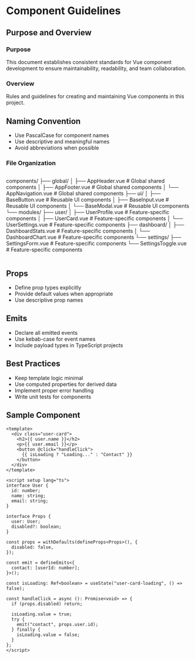 # Component Guidelines

## Purpose and Overview

### Purpose

This document establishes consistent standards for Vue component development to ensure maintainability, readability, and team collaboration.

### Overview

Rules and guidelines for creating and maintaining Vue components in this project.

## Naming Convention

- Use PascalCase for component names
- Use descriptive and meaningful names
- Avoid abbreviations when possible

### File Organization

```

```

components/
├── global/
│ ├── AppHeader.vue # Global shared components
│ ├── AppFooter.vue # Global shared components
│ └── AppNavigation.vue # Global shared components
├── ui/
│ ├── BaseButton.vue # Reusable UI components
│ ├── BaseInput.vue # Reusable UI components
│ └── BaseModal.vue # Reusable UI components
└── modules/
├── user/
│ ├── UserProfile.vue # Feature-specific components
│ ├── UserCard.vue # Feature-specific components
│ └── UserSettings.vue # Feature-specific components
├── dashboard/
│ ├── DashboardStats.vue # Feature-specific components
│ └── DashboardChart.vue # Feature-specific components
└── settings/
├── SettingsForm.vue # Feature-specific components
└── SettingsToggle.vue # Feature-specific components

```

```

## Props

- Define prop types explicitly
- Provide default values when appropriate
- Use descriptive prop names

## Emits

- Declare all emitted events
- Use kebab-case for event names
- Include payload types in TypeScript projects

## Best Practices

- Keep template logic minimal
- Use computed properties for derived data
- Implement proper error handling
- Write unit tests for components

## Sample Component

```vue
<template>
  <div class="user-card">
    <h2>{{ user.name }}</h2>
    <p>{{ user.email }}</p>
    <button @click="handleClick">
      {{ isLoading ? "Loading..." : "Contact" }}
    </button>
  </div>
</template>

<script setup lang="ts">
interface User {
  id: number;
  name: string;
  email: string;
}

interface Props {
  user: User;
  disabled?: boolean;
}

const props = withDefaults(defineProps<Props>(), {
  disabled: false,
});

const emit = defineEmits<{
  contact: [userId: number];
}>();

const isLoading: Ref<boolean> = useState("user-card-loading", () => false);

const handleClick = async (): Promise<void> => {
  if (props.disabled) return;

  isLoading.value = true;
  try {
    emit("contact", props.user.id);
  } finally {
    isLoading.value = false;
  }
};
</script>
```
